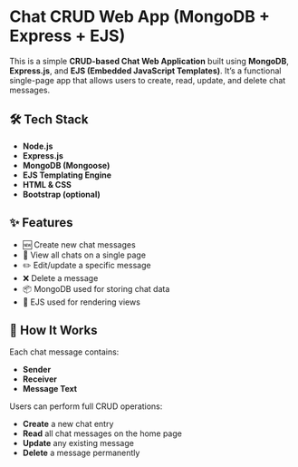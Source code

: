 # Chat CRUD Web App (MongoDB + Express + EJS)

This is a simple **CRUD-based Chat Web Application** built using **MongoDB**, **Express.js**, and **EJS (Embedded JavaScript Templates)**. It’s a functional single-page app that allows users to create, read, update, and delete chat messages.

## 🛠️ Tech Stack

- **Node.js**
- **Express.js**
- **MongoDB (Mongoose)**
- **EJS Templating Engine**
- **HTML & CSS**
- **Bootstrap (optional)**

## ✨ Features

- 🆕 Create new chat messages
- 🧾 View all chats on a single page
- ✏️ Edit/update a specific message
- ❌ Delete a message
- 📦 MongoDB used for storing chat data
- 🎨 EJS used for rendering views

## 📌 How It Works

Each chat message contains:
- **Sender**
- **Receiver**
- **Message Text**

Users can perform full CRUD operations:
- **Create** a new chat entry
- **Read** all chat messages on the home page
- **Update** any existing message
- **Delete** a message permanently


